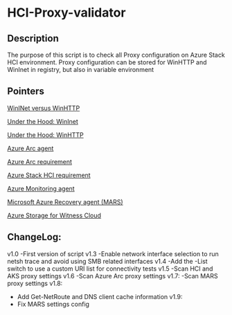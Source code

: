 # HCI-Proxy-validator

## Description

The purpose of this script is to check all Proxy configuration on Azure Stack HCI environment.
Proxy configuration can be stored for WinHTTP and WinInet in registry, but also in variable environment

## Pointers
[WinINet versus WinHTTP](https://learn.microsoft.com/en-us/windows/win32/wininet/wininet-vs-winhttp)<p>
[Under the Hood: WinInet](https://techcommunity.microsoft.com/t5/ask-the-performance-team/under-the-hood-wininet/ba-p/372499)<p>
[Under the Hood: WinHTTP](https://techcommunity.microsoft.com/t5/ask-the-performance-team/under-the-hood-winhttp/ba-p/372512)<p>
[Azure Arc agent](https://learn.microsoft.com/en-us/azure/azure-arc/servers/manage-agent)<p>
[Azure Arc requirement](https://learn.microsoft.com/en-us/azure/azure-arc/servers/network-requirements?tabs=azure-cloud#urls)<p>
[Azure Stack HCI requirement](https://learn.microsoft.com/en-us/azure-stack/hci/concepts/firewall-requirements?tabs=allow-table)<p>
[Azure Monitoring agent](https://learn.microsoft.com/en-us/azure/azure-monitor/agents/log-analytics-agent)<p>
[Microsoft Azure Recovery agent (MARS)](https://learn.microsoft.com/en-us/azure/backup/install-mars-agent)<p>
[Azure Storage for Witness Cloud](https://learn.microsoft.com/en-us/azure/storage/file-sync/file-sync-firewall-and-proxy#proxy)<p>

## ChangeLog:
v1.0
-First version of script
v1.3
-Enable network interface selection to run netsh trace and avoid using SMB related interfaces
v1.4
-Add the -List switch to use a custom URI list for connectivity tests
v1.5
-Scan HCI and AKS proxy settings
v1.6
-Scan Azure Arc proxy settings
v1.7:
-Scan MARS proxy settings
v1.8:
- Add Get-NetRoute and DNS client cache information
v1.9:
- Fix MARS settings config 

